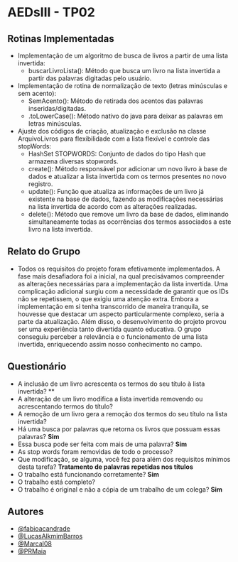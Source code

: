 # AEDsIII - TP02
## Rotinas Implementadas
- Implementação de um algoritmo de busca de livros a partir de uma lista invertida:
    - buscarLivroLista(): Método que busca um livro na lista invertida a partir das palavras digitadas pelo usuário.
- Implementação de rotina de normalização de texto (letras minúsculas e sem acento):
    - SemAcento(): Método de retirada dos acentos das palavras inseridas/digitadas.
    - .toLowerCase(): Método nativo do java para deixar as palavras em letras minúsculas.
- Ajuste dos códigos de criação, atualização e exclusão na classe ArquivoLivros para flexibilidade com a lista flexível e controle das stopWords:
    - HashSet STOPWORDS: Conjunto de dados do tipo Hash que armazena diversas stopwords.
    - create(): Método responsável por adicionar um novo livro à base de dados e atualizar a lista invertida com os termos presentes no novo registro.
    - update(): Função que atualiza as informações de um livro já existente na base de dados, fazendo as modificações necessárias na lista invertida de acordo com as alterações realizadas.
    - delete(): Método que remove um livro da base de dados, eliminando simultaneamente todas as ocorrências dos termos associados a este livro na lista invertida.

## Relato do Grupo
- Todos os requisitos do projeto foram efetivamente implementados. A fase mais desafiadora foi a inicial, na qual precisávamos compreender as alterações necessárias para a implementação da lista invertida. Uma complicação adicional surgiu com a necessidade de garantir que os IDs não se repetissem, o que exigiu uma atenção extra. Embora a implementação em si tenha transcorrido de maneira tranquila, se houvesse que destacar um aspecto particularmente complexo, seria a parte da atualização. Além disso, o desenvolvimento do projeto provou ser uma experiência tanto divertida quanto educativa. O grupo conseguiu perceber a relevância e o funcionamento de uma lista invertida, enriquecendo assim nosso conhecimento no campo.
## Questionário
- A inclusão de um livro acrescenta os termos do seu título à lista invertida? **
- A alteração de um livro modifica a lista invertida removendo ou acrescentando termos do título?
- A remoção de um livro gera a remoção dos termos do seu título na lista invertida?
- Há uma busca por palavras que retorna os livros que possuam essas palavras? **Sim**
- Essa busca pode ser feita com mais de uma palavra? **Sim**
- As stop words foram removidas de todo o processo?
- Que modificação, se alguma, você fez para além dos requisitos mínimos desta tarefa? **Tratamento de palavras repetidas nos títulos**
- O trabalho está funcionando corretamente? **Sim**
- O trabalho está completo?
- O trabalho é original e não a cópia de um trabalho de um colega? **Sim**
## Autores
- [@fabioacandrade](https://www.github.com/fabioacandrade)
- [@LucasAlkmimBarros](https://www.github.com/LucasAlkmimBarros)
- [@Marcal08](https://www.github.com/Marcal08)
- [@PRMaia](https://www.github.com/PRMaia)

